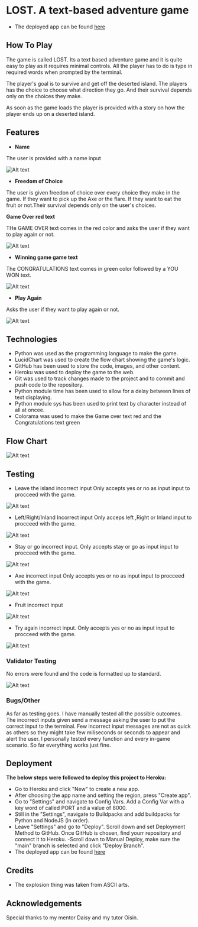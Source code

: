 # LOST. A text-based adventure game

- The deployed app can be found [here](https://adventure-game.herokuapp.com/)
## How To Play

The game is called LOST.
Its a text based adventure game and it is quite easy to play as it requires minimal controls. All the player has to do is type in required words when prompted by the terminal.

The player's goal is to survive and get off the deserted island. The players has the choice to choose what direction they go. And their survival depends only on the choices they make.

As soon as the game loads the player is provided with a story on how the player ends up on a deserted island. 


## Features 
- __Name__ 

The user is provided with a name input 

![Alt text](Docs/name-input.PNG)


- __Freedom of Choice__

The user is given freedon of choice over every choice they make in the game. If they want to pick up the Axe or the flare. If they want to eat the fruit or not.Their survival depends only on the user's choices.

__Game Over red text__

THe GAME OVER text comes in the red color and asks the user if they want to play again or not.

![Alt text](Docs/red-game%20over.PNG)

- __Winning game game text__

The CONGRATULATIONS text comes in green color followed by a YOU WON text.

![Alt text](Docs/escape%20green%20Congrats.PNG)

- __Play Again__

Asks the user if they want to play again or not.

![Alt text](Docs/play%20again.PNG)


## Technologies

- Python was used as the programming language to make the game.
- LucidChart was used to create the flow chart showing the game's logic.
- GitHub has been used to store the code, images, and other content.
- Heroku was used to deploy the game to the web.
- Git was used to track changes made to the project and to commit and push code to the repository.
- Python module time has been used to allow for a delay between lines of text displaying.
- Python module sys has been used to print text by character instead of all at oncee.
- Colorama was used to make the Game over text red and the Congratulations text green

## Flow Chart

![Alt text](Docs/pp3-lucidchart1.PNG)


## Testing 

- Leave the island incorrect input
Only accepts yes or no as input input to procceed with the game.

![Alt text](Docs/leave-island-Incorrect-input.PNG)


- Left/Right/Inland Incorrect input 
Only acceps left ,Right or Inland input to procceed with the game.

![Alt text](Docs/path%20incorrect%20input.PNG)


- Stay or go incorrect input.
Only accepts stay or go as input input to procceed with the game.

![Alt text](Docs/stay%20or%20go%20incorrect%20input.PNG)


- Axe incorrect input
Only accepts yes or no as input input to procceed with the game.

![Alt text](Docs/axe%20incorrect%20input.PNG)


- Fruit incorrect input

![Alt text](Docs/fruit%20incorrect%20input.PNG)


- Try again incorrect input.
Only accepts yes or no as input input to procceed with the game.


![Alt text](Docs/play%20again%20incorrect%20input.PNG)
### Validator Testing 
No errors were found and the code is formatted up to standard.

![Alt text](Docs/code%20standard.PNG)

### Bugs/Other

As far as testing goes. I have manually tested all the possible outcomes. The incorrect inputs given send a message asking the user to put the correct input to the terminal. Few incorrect input messages are not as quick as others so they might take few miliseconds or seconds to appear and alert the user.
I personally tested every function and every in-game scenario. So far everything works just fine.




## Deployment

__The below steps were followed to deploy this project to Heroku:__

- Go to Heroku and click "New" to create a new app.
- After choosing the app name and setting the region, press "Create app".
- Go to "Settings" and navigate to Config Vars. Add a Config Var with a key word of called PORT and a value of 8000.
- Still in the "Settings", navigate to Buildpacks and add buildpacks for Python and NodeJS (in order).
- Leave "Settings" and go to "Deploy". Scroll down and set Deployment Method to GitHub. Once GitHub is chosen, find yourr repository and connect it to Heroku.
-Scroll down to Manual Deploy, make sure the "main" branch is selected and click "Deploy Branch".
- The deployed app can be found [here](https://adventure-game.herokuapp.com/)


## Credits 
- The explosion thing was taken from ASCII arts.

## Acknowledgements
Special thanks to my mentor Daisy and my tutor Oisin.
 